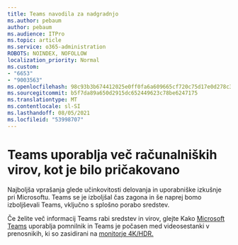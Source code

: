 ```yaml
---
title: Teams navodila za nadgradnjo
ms.author: pebaum
author: pebaum
ms.audience: ITPro
ms.topic: article
ms.service: o365-administration
ROBOTS: NOINDEX, NOFOLLOW
localization_priority: Normal
ms.custom:
- "6653"
- "9003563"
ms.openlocfilehash: 98c93b3b674412025e0ff0fa6a609665cf720c75d17e0d278c3abe123d5ec01c
ms.sourcegitcommit: b5f7da89a650d2915dc652449623c78be6247175
ms.translationtype: MT
ms.contentlocale: sl-SI
ms.lasthandoff: 08/05/2021
ms.locfileid: "53998707"
---
```

# <a name="teams-is-using-more-computer-resources-than-expected"></a>Teams uporablja več računalniških virov, kot je bilo pričakovano

Najboljša vprašanja glede učinkovitosti delovanja in uporabniške izkušnje pri Microsoftu. Teams se je izboljšal čas zagona in še naprej bomo izboljševali Teams, vključno s splošno porabo sredstev.  

Če želite več informacij Teams rabi sredstev in virov, glejte Kako [Microsoft Teams](https://docs.microsoft.com/microsoftteams/teams-memory-usage-perf) uporablja pomnilnik in Teams je počasen med videosestanki v prenosnikih, ki so zasidirani na [monitorje 4K/HDR.](https://docs.microsoft.com/MicrosoftTeams/troubleshoot/known-issues/teams-slow-video-meetings-laptops-4k)
